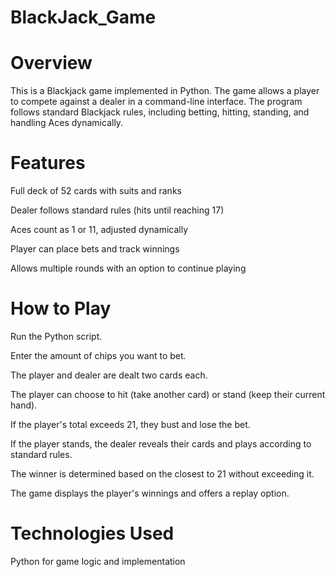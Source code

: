 # BlackJack_Game

# Overview

This is a Blackjack game implemented in Python. The game allows a player to compete against a dealer in a command-line interface. The program follows standard Blackjack rules, including betting, hitting, standing, and handling Aces dynamically.

# Features

Full deck of 52 cards with suits and ranks

Dealer follows standard rules (hits until reaching 17)

Aces count as 1 or 11, adjusted dynamically

Player can place bets and track winnings

Allows multiple rounds with an option to continue playing

# How to Play

Run the Python script.

Enter the amount of chips you want to bet.

The player and dealer are dealt two cards each.

The player can choose to hit (take another card) or stand (keep their current hand).

If the player's total exceeds 21, they bust and lose the bet.

If the player stands, the dealer reveals their cards and plays according to standard rules.

The winner is determined based on the closest to 21 without exceeding it.

The game displays the player's winnings and offers a replay option.

# Technologies Used

Python for game logic and implementation